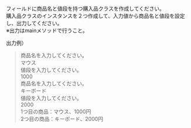 フィールドに商品名と値段を持つ購入品クラスを作成してください。  
購入品クラスのインスタンスを２つ作成して、入力値から商品名と値段を設定し、出力してください。  
※出力はmainメソッドで行うこと。

 出力例）
> 商品名を入力してください。  
> マウス  
> 値段を入力してください。  
> 1000  
> 商品名を入力してください。  
> キーボード  
> 値段を入力してください。  
> 2000  
> 1つ目の商品：マウス、1000円  
> 2つ目の商品：キーボード、2000円
